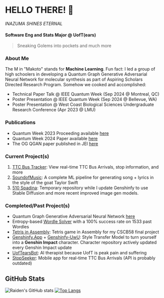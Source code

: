 # HELLO THERE! 👋
*INAZUMA SHINES ETERNAL* 

#### Software Eng and Stats Major @ UofT(ears)
> Sneaking Golems into pockets and much more

### About Me  
The M in "Makoto" stands for  **Machine Learning**. Fun fact: I led a group of high schoolers in developing a Quantum Graph Generative Adversarial Neural Network for molecular synthesis as part of Aspiring Scholars Directed Research Program. Somehow we cooked and accomplished:
- Technical Paper Talk @ IEEE Quantum Week (Sep 2024 @ Montreal, QC)
- Poster Presentation @ IEEE Quantum Week (Sep 2024 @ Bellevue, WA)
- Poster Presentation @ West Coast Biological Sciences Undergraduate Research Conference (Apr 2023 @ LMU)

### Publications
- Quantum Week 2023 Proceeding available [here](https://ieeexplore.ieee.org/document/10313850) 
- Quantum Week 2024 Paper available [here](https://replay.dropbox.com/project/pid_rp:AAAAANG4lKGujHlMkFWN9JJU-R9gOh5YPK1YCx3X1n1NyYwA/video/pid_rv:AAAAAJolA3ikDaDaxG8P_rXnj5ULG8nyMaNEFXoLr9ztMD3Z)
- The OG QGAN paper published in JEI [here](https://emerginginvestigators.org/articles/22-143)

### Current Project(s)
1. [TTC Bus Tracker](https://wheresmybus.vercel.app): View real-time TTC Bus Arrivals, stop information, and more
2. [SoundofMusic](https://github.com/Raiden-Makoto/SoundOfMusic): A complete ML pipeline for generating song + lyrics in the style of the goat Taylor Swift
3. [510 Spadina](https://github.com/Raiden-Makoto/510-Spadina): Temporary repository while I update Genshinfy to use Stable Diffusion and more recent improved image gen models.

  
### Completed/Past Project(s)
- Quantum Graph Generative Adversarial Neural Network [here](https://github.com/Raiden-Makoto/QWGraphGAN-GP)
- Entropy-based [Wordle Solver](https://42cummer-entropywordlesolver.hf.space/) with a 100% success rate on 1533 past Wordles
- [Tetris in Assembly](https://github.com/Raiden-Makoto/Tetris): Tetris game in Assembly for my CSCB58 final project
- [Genshinfy.App](https://github.com/Raiden-Makoto/genshinfy-app) + [Genshinfy-UwU](https://github.com/Raiden-Makoto/Genshinfy-UwU): Style Transfer Model to turn yourself into a **Genshin Impact** character. Character repository actively updated every Genshin Impact update
- [UofTearsBot](https://uoftearsbot.vercel.app/): AI therapist because UofT is peak pain and suffering
- [StopSeeker](https://github.com/Raiden-Makoto/stopseeker): Mobile app for real-time TTC Bus Arrivals (API is probably outdated)

## GitHub Stats
![Raiden's GitHub stats](https://github-readme-stats.vercel.app/api?username=Raiden-Makoto&show_icons=true&theme=highcontrast)
[![Top Langs](https://github-readme-stats.vercel.app/api/top-langs/?username=Raiden-Makoto&theme=highcontrast)](https://github.com/anuraghazra/github-readme-stats)
